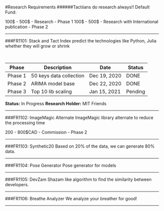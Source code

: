 #Research Requirements
######Tactiians do research always!!
Default Fund: 

100$ - 500$ - Research - Phase 1
100$ - 500$ - Research with International publication - Phase 2

___

###FR1101: Stack and Tact Index
predict the technologies like Python, Julia whether they will grow or shrink

​

Phase|Description|Date|Status|
-|-|-|-|
Phase 1|50 keys data collection|Dec 19, 2020|DONE
Phase 2|ARIMA model base|Dec 22, 2020|DONE
Phase 3|Top 10 lib scaling|Jan 15, 2021|Pending

                                   

**Status:** In Progress
**Research Holder:** MIT Friends

___

###FR1102: ImageMagic Alternate
ImageMagic library alternate to reduce the processing time

200 - 800$CAD - Commission - Phase 2

___

###FR1103: Synthetic20
Based on 20% of the data, we can generate 80% data.

___

###FR1104: Pose Generator
Pose generator for models

___

###FR1105: DevZam
Shazam like algorithm to find the similarity between developers.

___

###FR1106: Breathe Analyzer
We analyze your breather for good!

___
​
​